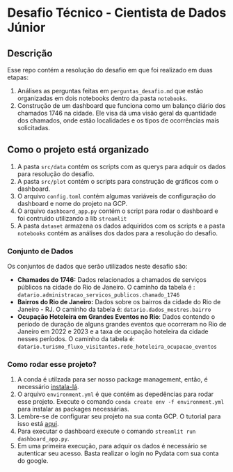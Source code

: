 # Desafio Técnico - Cientista de Dados Júnior

## Descrição

Esse repo contém a resolução do desafio em que foi realizado em duas etapas:
1. Análises as perguntas feitas em `perguntas_desafio.md` que estão organizadas em dois notebooks dentro da pasta `notebooks`.
2. Construção de um dashboard que funciona como um balanço diário dos chamados 1746 na cidade. Ele visa dá uma visão geral da quantidade dos chamados, onde estão localidades e os tipos de ocorrências mais solicitadas.

## Como o projeto está organizado

1. A pasta `src/data` contém os scripts com as querys para adquir os dados para resolução do desafio. 
2. A pasta `src/plot` contém o scripts para construção de gráficos com o dashboard.
3. O arquivo `config.toml` contém algumas variáveis de configuração do dashboard e nome do projeto na GCP.
4. O arquivo `dashboard_app.py` contém o script para rodar o dashboard e foi contruído utilizando a lib `streamlit`
5. A pasta `dataset` armazena os dados adquiridos com os scripts e a pasta `notebooks` contém as análises dos dados para a resolução do desafio.

### Conjunto de Dados

Os conjuntos de dados que serão utilizados neste desafio são:

- **Chamados do 1746:** Dados relacionados a chamados de serviços públicos na cidade do Rio de Janeiro. O caminho da tabela é : `datario.administracao_servicos_publicos.chamado_1746`
- **Bairros do Rio de Janeiro:** Dados sobre os bairros da cidade do Rio de Janeiro - RJ. O caminho da tabela é: `datario.dados_mestres.bairro`
- **Ocupação Hoteleira em Grandes Eventos no Rio**: Dados contendo o período de duração de alguns grandes eventos que ocorreram no Rio de Janeiro em 2022 e 2023 e a taxa de ocupação hoteleira da cidade nesses períodos. O caminho da tabela é: `datario.turismo_fluxo_visitantes.rede_hoteleira_ocupacao_eventos`

### Como rodar esse projeto?

1. A conda é utilzada para ser nosso package management, então, é necessário [instala-lá](https://github.com/TalissaMoura/emd-desafio-junior-data-scientist).
2. O arquivo `environment.yml` é que contém as depedências para rodar esse projeto. Execute o comando `conda create env -f environment.yml` para instalar as packages necessárias.
3. Lembre-se de configurar seu projeto na sua conta GCP. O tutorial para isso está [aqui](https://docs.dados.rio/tutoriais/como-acessar-dados/).
4. Para executar o dashboard execute o comando `streamlit run dashboard_app.py`.
5. Em uma primeira execução, para adquir os dados é necessário se autenticar seu acesso. Basta realizar o login no Pydata com sua conta do google.

